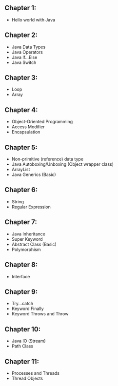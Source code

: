 <h2>Chapter 1:</h2>
<ul>
    <li>Hello world with Java</li>
</ul>

<h2>Chapter 2:</h2>
<ul>
    <li>Java Data Types</li>
    <li>Java Operators</li>
    <li>Java If...Else</li>
    <li>Java Switch</li>
</ul>

<h2>Chapter 3:</h2>
<ul>
    <li>Loop</li>
    <li>Array</li>
</ul>

<h2>Chapter 4:</h2>
<ul>
    <li>Object-Oriented Programming</li>
    <li>Access Modifier</li>
    <li>Encapsulation</li>
</ul>

<h2>Chapter 5:</h2>
<ul>
    <li>Non-primitive (reference) data type</li>
    <li>Java Autoboxing/Unboxing (Object wrapper class)</li>
    <li>ArrayList</li>
    <li>Java Generics (Basic)</li>
</ul>

<h2>Chapter 6:</h2>
<ul>
    <li>String</li>
    <li>Regular Expression</li>
</ul>

<h2>Chapter 7:</h2>
<ul>
    <li>Java Inheritance</li>
    <li>Super Keyword</li>
    <li>Abstract Class (Basic)</li>
    <li>Polymorphism</li>
</ul>

<h2>Chapter 8:</h2>
<ul>
    <li>Interface</li>
</ul>

<h2>Chapter 9:</h2>
<ul>
    <li>Try...catch</li>
    <li>Keyword Finally</li>
    <li>Keyword Throws and Throw</li>
</ul>

<h2>Chapter 10:</h2>
<ul>
    <li>Java IO (Stream)</li>
    <li>Path Class</li>
</ul>

<h2>Chapter 11:</h2>
<ul>
    <li>Processes and Threads</li>
    <li>Thread Objects</li>
</ul>
